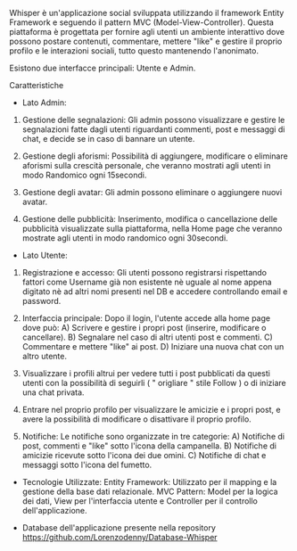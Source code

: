 Whisper è un'applicazione social sviluppata utilizzando il framework Entity Framework e seguendo il pattern MVC (Model-View-Controller). 
Questa piattaforma è progettata per fornire agli utenti un ambiente interattivo dove possono postare contenuti, commentare, mettere "like" e gestire il proprio profilo e le interazioni sociali,
tutto questo mantenendo l'anonimato. 

Esistono due interfacce principali: Utente e Admin.

Caratteristiche

 - Lato Admin:
1) Gestione delle segnalazioni: Gli admin possono visualizzare e gestire le segnalazioni fatte dagli utenti riguardanti commenti, post e messaggi di chat, e decide se in caso
di bannare un utente.

2) Gestione degli aforismi: Possibilità di aggiungere, modificare o eliminare aforismi sulla crescità personale, che veranno mostrati agli utenti
in modo Randomico ogni 15secondi.

3) Gestione degli avatar: Gli admin possono eliminare o aggiungere nuovi avatar.

4) Gestione delle pubblicità: Inserimento, modifica o cancellazione delle pubblicità visualizzate sulla piattaforma, nella Home page che veranno mostrate
agli utenti in modo randomico ogni 30secondi.


 - Lato Utente:
1) Registrazione e accesso: Gli utenti possono registrarsi rispettando fattori come Username già non esistente nè uguale al nome appena digitato nè ad altri nomi presenti nel DB
e accedere controllando email e password.

2) Interfaccia principale: Dopo il login, l'utente accede alla home page dove può:
A) Scrivere e gestire i propri post (inserire, modificare o cancellare).
B) Segnalare nel caso di altri utenti post e commenti.
C) Commentare e mettere "like" ai post.
D) Iniziare una nuova chat con un altro utente.

4) Visualizzare i profili altrui per vedere tutti i post pubblicati da questi utenti con la possibilità di seguirli ( " origliare " stile Follow ) o di iniziare una chat privata.
   
5) Entrare nel proprio profilo per visualizzare le amicizie e i propri post, e avere la possibilità di modificare o disattivare il proprio profilo.
   
6) Notifiche: Le notifiche sono organizzate in tre categorie:
A) Notifiche di post, commenti e "like" sotto l'icona della campanella.
B) Notifiche di amicizie ricevute sotto l'icona dei due omini.
C) Notifiche di chat e messaggi sotto l'icona del fumetto.

 - Tecnologie Utilizzate:
Entity Framework: Utilizzato per il mapping e la gestione della base dati relazionale.
MVC Pattern: Model per la logica dei dati, View per l'interfaccia utente e Controller per il controllo dell'applicazione.

- Database dell'applicazione presente nella repository https://github.com/Lorenzodenny/Database-Whisper
